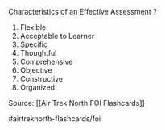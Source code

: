 Characteristics of an Effective Assessment
?
1. Flexible
2. Acceptable to Learner
3. Specific
4. Thoughtful
5. Comprehensive
6. Objective
7. Constructive
8. Organized
<!--SR:!2022-10-03,1,170-->

Source: [[Air Trek North FOI Flashcards]]

#airtreknorth-flashcards/foi